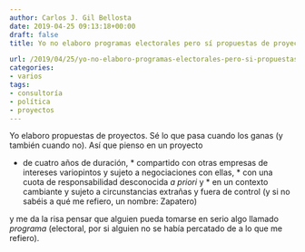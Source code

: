 ```yaml
---
author: Carlos J. Gil Bellosta
date: 2019-04-25 09:13:18+00:00
draft: false
title: Yo no elaboro programas electorales pero sí propuestas de proyectos

url: /2019/04/25/yo-no-elaboro-programas-electorales-pero-si-propuestas-de-proyectos/
categories:
- varios
tags:
- consultoría
- política
- proyectos
---
```





Yo elaboro propuestas de proyectos. Sé lo que pasa cuando los ganas (y también cuando no). Así que pienso en un proyecto





  * de cuatro años de duración,  * compartido con otras empresas de intereses variopintos y sujeto a negociaciones con ellas,  * con una cuota de responsabilidad desconocida _a priori_ y  * en un contexto cambiante y sujeto a circunstancias extrañas y fuera de control (y si no sabéis a qué me refiero, un nombre: Zapatero)





y me da la risa pensar que alguien pueda tomarse en serio algo llamado _programa_ (electoral, por si alguien no se había percatado de a lo que me refiero).



